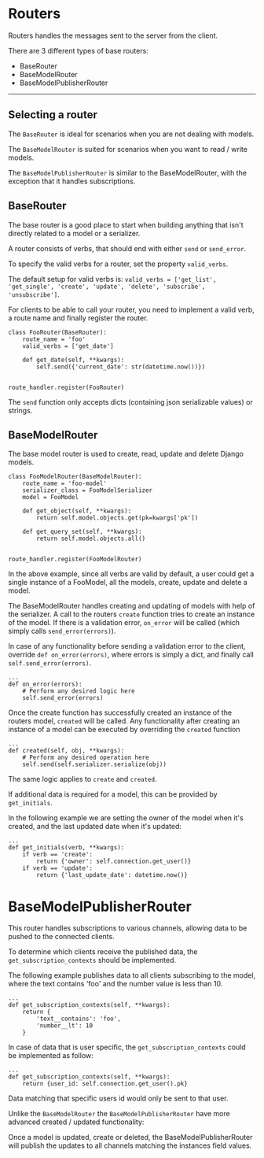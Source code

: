 # Routers

Routers handles the messages sent to the server from the client.

There are 3 different types of base routers:

+  BaseRouter
+  BaseModelRouter
+  BaseModelPublisherRouter

------


## Selecting a router

The ```BaseRouter``` is ideal for scenarios when you are not dealing with models.

The ```BaseModelRouter``` is suited for scenarios when you want to read / write models.

The ```BaseModelPublisherRouter``` is similar to the BaseModelRouter, with the exception that it handles 
subscriptions. 


## BaseRouter

The base router is a good place to start when building anything that isn't directly related to a model or a serializer.

A router consists of verbs, that should end with either ```send``` or ```send_error```.

To specify the valid verbs for a router, set the property ```valid_verbs```.

The default setup for valid verbs is: ```valid_verbs = ['get_list', 'get_single', 'create', 'update', 'delete', 'subscribe', 'unsubscribe']```.

For clients to be able to call your router, you need to implement a valid verb, a route name and finally register the router.

    class FooRouter(BaseRouter):
        route_name = 'foo'
        valid_verbs = ['get_date']
    
        def get_date(self, **kwargs):
            self.send({'current_date': str(datetime.now())})
                    
            
    route_handler.register(FooRouter)
    

The ```send``` function only accepts dicts (containing json serializable values) or strings.


## BaseModelRouter

The base model router is used to create, read, update and delete Django models.

    class FooModelRouter(BaseModelRouter):
        route_name = 'foo-model'
        serializer_class = FooModelSerializer
        model = FooModel
    
        def get_object(self, **kwargs):
            return self.model.objects.get(pk=kwargs['pk'])
    
        def get_query_set(self, **kwargs):
            return self.model.objects.all()
    
    
    route_handler.register(FooModelRouter)

In the above example, since all verbs are valid by default, a user could get a single instance of a FooModel, 
all the models, create, update and delete a model.

The BaseModelRouter handles creating and updating of models with help of the serializer.
A call to the routers ```create``` function tries to create an instance of the model. 
If there is a validation error, ```on_error``` will be called (which simply calls ```send_error(errors)```).

In case of any functionality before sending a validation error to the client, override ```def on_error(errors)```, where
errors is simply a dict, and finally call ```self.send_error(errors)```.

    ...
    def on_error(errors):
        # Perform any desired logic here
        self.send_error(errors)

Once the create function has successfully created an instance of the routers model, ```created``` will be called.
Any functionality after creating an instance of a model can be executed by overriding the ```created``` function

    ...
    def created(self, obj, **kwargs):
        # Perform any desired operation here
        self.send(self.serializer.serialize(obj))
        
The same logic applies to ```create``` and ```created```.


If additional data is required for a model, this can be provided by ```get_initials```.

In the following example we are setting the owner of the model when it's created, and the last updated date when it's
updated:

    ...
    def get_initials(verb, **kwargs):
        if verb == 'create':
            return {'owner': self.connection.get_user()}
        if verb == 'update':
            return {'last_update_date': datetime.now()}


# BaseModelPublisherRouter

This router handles subscriptions to various channels, allowing data to be pushed to the connected clients.

To determine which clients receive the published data, the ```get_subscription_contexts``` should be implemented.

The following example publishes data to all clients subscribing to the model, where the text contains 'foo' and the 
number value is less than 10. 

    ...
    def get_subscription_contexts(self, **kwargs):
        return {
            'text__contains': 'foo',
            'number__lt': 10
        }
   
In case of data that is user specific, the ```get_subscription_contexts``` could be implemented as follow:

    ...
    def get_subscription_contexts(self, **kwargs):
        return {user_id: self.connection.get_user().pk}
        
Data matching that specific users id would only be sent to that user.

Unlike the ```BaseModelRouter``` the ```BaseModelPublisherRouter``` have more advanced created / updated
functionality:

Once a model is updated, create or deleted, the BaseModelPublisherRouter will publish the updates to all
channels matching the instances field values.